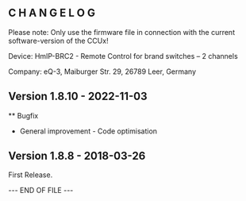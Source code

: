 C H A N G E L O G
-----------------

Please note: Only use the firmware file in connection with the current software-version of the CCUx!

Device:   HmIP-BRC2 - Remote Control for brand switches – 2 channels

Company:  eQ-3, Maiburger Str. 29, 26789 Leer, Germany


Version 1.8.10 - 2022-11-03
--------------------------------------------------------------
** Bugfix
   * General improvement - Code optimisation 


Version 1.8.8 - 2018-03-26
--------------------------------------------------------------

First Release.


--- END OF FILE ---